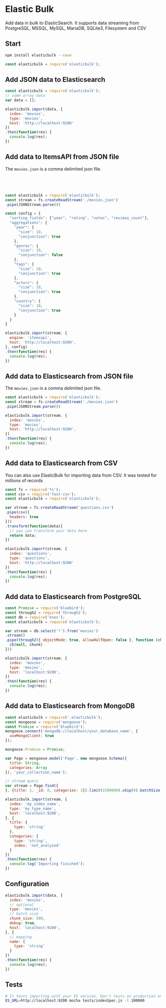 # Elastic Bulk

Add data in bulk to ElasticSearch. It supports data streaming from PostgreSQL, MSSQL, MySQL, MariaDB, SQLite3, Filesystem and CSV

## Start

```bash
npm install elasticbulk --save
```

```js
const elasticbulk = require('elasticbulk');
```

## Add JSON data to Elasticsearch

```js
const elasticbulk = require('elasticbulk');
// some array data
var data = [];

elasticbulk.import(data, {
  index: 'movies',
  type: 'movies',
  host: 'http://localhost:9200'
})
.then(function(res) {
  console.log(res);
})
```

## Add data to ItemsAPI from JSON file

The `movies.json` is a comma delimited json file.

```js




const elasticbulk = require('elasticbulk');
const stream = fs.createReadStream('./movies.json')
.pipe(JSONStream.parse())

const config = {
  "sorting_fields": ["year", "rating", "votes", "reviews_count"],
  "aggregations": {
    "year": {
      "size": 10,
      "conjunction": true
    },
    "genres": {
      "size": 10,
      "conjunction": false
    },
    "tags": {
      "size": 10,
      "conjunction": true
    },
    "actors": {
      "size": 10,
      "conjunction": true
    },
    "country": {
      "size": 10,
      "conjunction": true
    }
  }
}

elasticbulk.import(stream, {
  engine: 'itemsapi',
  host: 'http://localhost:9200',
}, config)
.then(function(res) {
  console.log(res);
})
```

## Add data to Elasticsearch from JSON file

The `movies.json` is a comma delimited json file.

```js
const elasticbulk = require('elasticbulk');
const stream = fs.createReadStream('./movies.json')
.pipe(JSONStream.parse())

elasticbulk.import(stream, {
  index: 'movies',
  type: 'movies',
  host: 'http://localhost:9200',
})
.then(function(res) {
  console.log(res);
})
```

## Add data to Elasticsearch from CSV

You can also use ElasticBulk for importing data from CSV. It was tested for millions of records

```js
const fs = require('fs');
const csv = require('fast-csv');
const elasticbulk = require('elasticbulk');

var stream = fs.createReadStream('questions.csv')
.pipe(csv({
  headers: true
}))
.transform(function(data){
  // you can transform your data here
  return data;
})

elasticbulk.import(stream, {
  index: 'questions',
  type: 'questions',
  host: 'http://localhost:9200'
})
.then(function(res) {
  console.log(res);
})
```

## Add data to Elasticsearch from PostgreSQL

```js
const Promise = require('bluebird');
const through2 = require('through2');
const db = require('knex');
const elasticbulk = require('elasticbulk');

var stream = db.select('*').from('movies')
.stream()
.pipe(through2({ objectMode: true, allowHalfOpen: false }, function (chunk, enc, cb) {
  cb(null, chunk)
}))

elasticbulk.import(stream, {
  index: 'movies',
  type: 'movies',
  host: 'localhost:9200',
})
.then(function(res) {
  console.log(res);
})
```

## Add data to Elasticsearch from MongoDB

```js
const elasticbulk = require('.elasticbulk');
const mongoose = require('mongoose');
const Promise = require('bluebird');
mongoose.connect('mongodb://localhost/your_database_name', {
  useMongoClient: true
});

mongoose.Promise = Promise;

var Page = mongoose.model('Page', new mongoose.Schema({
  title: String,
  categories: Array
}), 'your_collection_name');

// stream query 
var stream = Page.find({
}, {title: 1, _id: 0, categories: 1}).limit(1500000).skip(0).batchSize(500).stream();

elasticbulk.import(stream, {
  index: 'my_index_name',
  type: 'my_type_name',
  host: 'localhost:9200',
}, {
  title: {
    type: 'string'
  },
  categories: {
    type: 'string',
    index: 'not_analyzed'
  }
})
.then(function(res) {
  console.log('Importing finished');
})
```


## Configuration

```js
elasticbulk.import(data, {
  index: 'movies',
  // optional
  type: 'movies',
  // batch size 
  chunk_size: 500,
  debug: true,
  host: 'localhost:9200',
}, {
  // mapping
  name: {
    type: 'string'
  }
})
.then(function(res) {
  console.log(res);
})
```

## Tests

```bash
# It tests importing with your ES version. Don't tests on production environment
ES_URL=http://localhost:9200 mocha tests/indexSpec.js -t 100000
```
